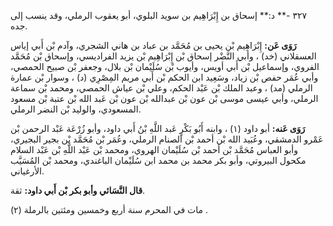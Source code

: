 ٣٢٧ -** د:** إسحاق بن إِبْرَاهِيم بن سويد البلوي، أبو يعقوب الرملي، وقد ينسب إلى جده.

**رَوَى عَن:** إِبْرَاهِيم بْن يحيى بن مُحَمَّد بن عباد بن هاني الشجري، وآدم بْن أَبي إياس العسقلاني (خد) ، وأبي النَّضْر إسحاق بْن إِبْرَاهِيم بْن يزيد الفراديسي، وإسحاق بْن مُحَمَّد الفروي، وإسماعيل بْن أَبي أويس، وأيوب بْن سُلَيْمان بْن بلال، وجعفر بْن صبيح الحمصي، وأبي عُمَر حفص بْن زياد، وسَعِيد ابن الحكم بْن أَبي مريم المِصْرِي (د) ، وسوار بْن عمارة الرملي (مد) ، وعبد الملك بْن عَبْد الحكم، وعلي بْن عياش الحمصي، ومحمد بْن سماعة الرملي، وأبي عيسى موسى بْن عون بْن عبدالله بْن عون بْن عَبد الله بْن عتبة بْن مسعود المسعودي، والوليد بْن النضر الرملي.

**رَوَى عَنه:** أبو داود (١) ، وابنه أَبُو بَكْرٍ عَبد اللَّهِ بْنُ أَبي داود، وأبو زُرْعَة عَبْد الرحمن بْن عَمْرو الدمشقي، وعُبَيد الله بْن أحمد بْن الصنام الرملي، وعُمَر بْن مُحَمَّد بْن بجير البجيري، وأبو العباس مُحَمَّد بْن أحمد بْن سُلَيْمان الهروي، ومحمد بْن عَبْد اللَّهِ بْن عَبْد السلام مكحول البيروتي، وأبو بكر محمد بن محمد ابن سُلَيْمان الباغندي، ومحمد بْن المُسَيَّب الأرغياني.

**قال النَّسَائي وأبو بكر بْن أَبي داود:** ثقة.

مات في المحرم سنة أربع وخمسين ومئتين بالرملة (٢) .